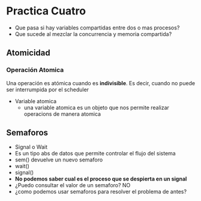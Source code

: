 # Practica Cuatro 
- Que pasa si hay variables compartidas entre dos o mas procesos?
- Que sucede al mezclar la concurrencia y memoria compartida?
## Atomicidad
### Operación Atomica 
Una operación es atómica cuando es **indivisible**. Es decir, cuando no puede ser interrumpida por el scheduler
- Variable atomica 
    - una variable atomica es un objeto que nos permite realizar operacions de manera atomica 
## Semaforos
- Signal o Wait 
- Es un tipo abs de datos que permite controlar el flujo del sistema 
- sem() devuelve un nuevo semaforo
- wait()
- signal()
- **No podemos saber cual es el proceso que se despierta en un signal**
- ¿Puedo consultar el valor de un semaforo? NO 
- ¿como podemos usar semaforos para resolver el problema de antes?
 